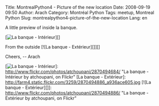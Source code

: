 Title: MontrealPython4 - Picture of the new location
Date: 2008-09-19 09:50
Author: Arach
Category: Montréal Python
Tags: meetup, Montreal Python
Slug: montrealpython4-picture-of-the-new-location
Lang: en

A little preview of inside la banque.

[![La banque - Intérieur][]][]

From the outside [![La banque - Extérieur][]][]

Cheers, -- Arach

  [La banque - Intérieur]: http://farm4.static.flickr.com/3269/2870494684_8712eedb38.jpg
  [![La banque - Intérieur][]]: http://www.flickr.com/photos/atchoupani/2870494684/
    "La banque - Intérieur by atchoupani, on Flickr"
  [La banque - Extérieur]: http://farm4.static.flickr.com/3259/2870494886_a936ace605.jpg
  [![La banque - Extérieur][]]: http://www.flickr.com/photos/atchoupani/2870494886/
    "La banque - Extérieur by atchoupani, on Flickr"
